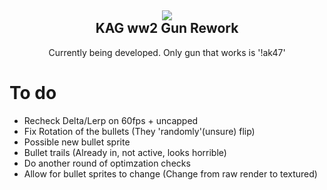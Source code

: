 <h2 align = 'center'><img src="https://i.imgur.com/lQEufyo.png"><br>KAG ww2 Gun Rework</h2>
<p align = 'center'> Currently being developed. Only gun that works is '!ak47'</p>

# To do
- Recheck Delta/Lerp on 60fps + uncapped
- Fix Rotation of the bullets (They 'randomly'(unsure) flip) 
- Possible new bullet sprite
- Bullet trails (Already in, not active, looks horrible)
- Do another round of optimzation checks
- Allow for bullet sprites to change (Change from raw render to textured)
